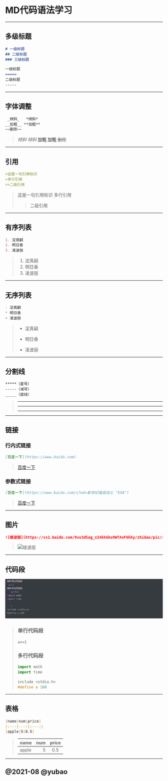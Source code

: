 # MD代码语法学习

-----
## 多级标题
```markdown
# 一级标题
## 二级标题
### 三级标题
```
```markdown
一级标题
=====
二级标题
-----
```
-----
## 字体调整
```markdown
 _倾斜_   *倾斜*
__加粗__ **加粗**
~~删除~~ 
```
>_倾斜_ *倾斜*
>__加粗__ **加粗**
>~~删除~~ 
-----
## 引用
```markdown
>这是一句引用标识
>多行引用
>>二级引用
```
>这是一句引用标识
>多行引用
>
>>二级引用
-----
## 有序列表
```markdown
1. 淀真嗣
2. 明日香
3. 凌波丽
```
>1. 淀真嗣
>2. 明日香
>3. 凌波丽
-----
## 无序列表
```markdown
- 淀真嗣
* 明日香
+ 凌波丽
```
>- 淀真嗣
>* 明日香
>+ 凌波丽
-----
## 分割线
```markdown
*****（星号）
-----（减号）
_____（底线）
```
>*****
>-----
>_____
-----
## 链接
### 行内式链接
```markdown
[百度一下](https://www.baidu.com)
```
>[百度一下](https://www.baidu.com)
### 参数式链接
```markdown
[百度一下](https://www.baidu.com/s?wd=新世纪福音战士 "EVA")
```
>[百度一下](https://www.baidu.com/s?wd=新世纪福音战士 "EVA")
-----
## 图片
```markdown
![绫波丽](https://ss1.baidu.com/9vo3dSag_xI4khGko9WTAnF6hhy/zhidao/pic/item/b812c8fcc3cec3fd7530d002d688d43f879427be.jpg)
```
>![绫波丽](https://ss1.baidu.com/9vo3dSag_xI4khGko9WTAnF6hhy/zhidao/pic/item/b812c8fcc3cec3fd7530d002d688d43f879427be.jpg)
-----
## 代码段
![代码段图片](.\pics\代码段.png)
>### 单行代码段
>`a+=1`
>### 多行代码段
>```python
>import math
>import time
>```
>```c
>include <stdio.h>
>#define a 100
>```
-----
## 表格
```markdown
|name|num|price|
|:---|---:|:---:|
|apple|5|0.5|
```
>|name|num|price|
>|:---|---:|:---:|
>|apple|5|0.5|
-----
## @2021-08 @yubao
